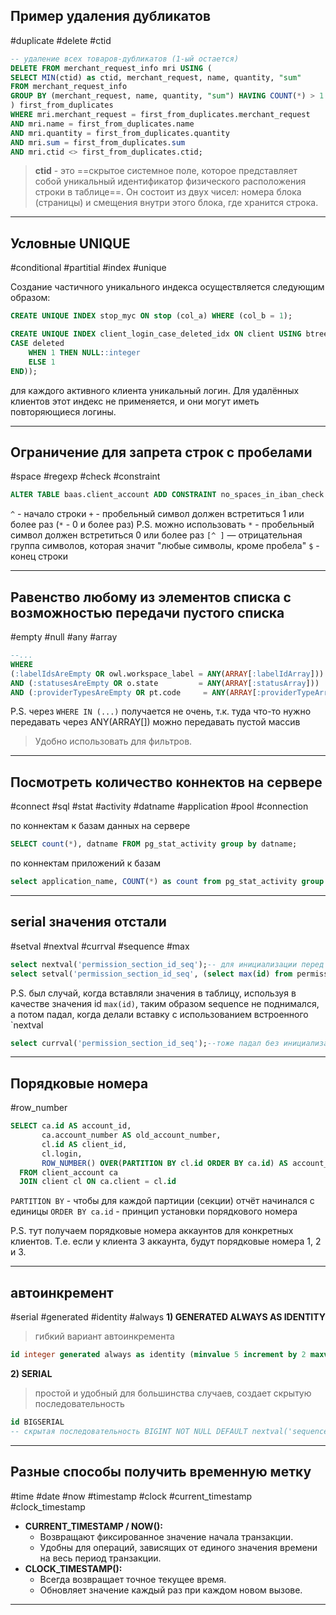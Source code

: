 ## Пример удаления дубликатов
#duplicate #delete #ctid 
```sql
-- удаление всех товаров-дубликатов (1-ый остается)
DELETE FROM merchant_request_info mri USING (
SELECT MIN(ctid) as ctid, merchant_request, name, quantity, "sum"
FROM merchant_request_info
GROUP BY (merchant_request, name, quantity, "sum") HAVING COUNT(*) > 1
) first_from_duplicates
WHERE mri.merchant_request = first_from_duplicates.merchant_request
AND mri.name = first_from_duplicates.name
AND mri.quantity = first_from_duplicates.quantity
AND mri.sum = first_from_duplicates.sum
AND mri.ctid <> first_from_duplicates.ctid;
```
> **ctid** - это ==скрытое системное поле, которое представляет собой уникальный идентификатор физического расположения строки в таблице==. Он состоит из двух чисел: номера блока (страницы) и смещения внутри этого блока, где хранится строка.

---
## Условные UNIQUE
#conditional #partitial #index #unique

Создание частичного уникального индекса осуществляется следующим образом:

```sql
CREATE UNIQUE INDEX stop_myc ON stop (col_a) WHERE (col_b = 1);
```

```sql
CREATE UNIQUE INDEX client_login_case_deleted_idx ON client USING btree (login, (  
CASE deleted  
    WHEN 1 THEN NULL::integer  
    ELSE 1  
END));
```
для каждого активного клиента уникальный логин. Для удалённых клиентов этот индекс не применяется, и они могут иметь повторяющиеся логины.

---

## Ограничение для запрета строк с пробелами
#space #regexp #check #constraint

```sql
ALTER TABLE baas.client_account ADD CONSTRAINT no_spaces_in_iban_check CHECK (iban ~* '^[^ ]+$');
```
`^` - начало строки
`+` - пробельный символ должен встретиться 1 или более раз (`*` - 0 и более раз)
P.S. можно использовать `*` - пробельный символ должен встретиться 0 или более раз
`[^ ]` — отрицательная группа символов, которая значит "любые символы, кроме пробела"
`$` - конец строки

---

## Равенство любому из элементов списка с возможностью передачи пустого списка
#empty #null #any #array
```sql
--...
WHERE 
(:labelIdsAreEmpty OR owl.workspace_label = ANY(ARRAY[:labelIdArray]))  
AND (:statusesAreEmpty OR o.state         = ANY(ARRAY[:statusArray]))  
AND (:providerTypesAreEmpty OR pt.code     = ANY(ARRAY[:providerTypeArray]) )
```

P.S. через `WHERE IN (...)` получается не очень, т.к. туда что-то нужно передавать
через ANY(ARRAY[]) можно передавать пустой массив
> Удобно использовать для фильтров.

---

## Посмотреть количество коннектов на сервере
#connect #sql #stat #activity #datname #application #pool #connection

по коннектам к базам данных на сервере
```sql
SELECT count(*), datname FROM pg_stat_activity group by datname;
```

по коннектам приложений к базам
```sql
select application_name, COUNT(*) as count from pg_stat_activity group by application_name
```


---
## serial значения отстали
#setval #nextval #currval #sequence #max
```sql
select nextval('permission_section_id_seq');-- для инициализации перед вызовом setval. Значение все равно затрет setval, так что эта команда не влияет на значение
select setval('permission_section_id_seq', (select max(id) from permission_section));
```

P.S. был случай, когда вставляли значения в таблицу, используя в качестве значения id `max(id)`, таким образом sequence не поднимался, а потом падал, когда делали вставку с использованием встроенного `nextval

```sql
select currval('permission_section_id_seq');--тоже падал без инициализации
```

---
## Порядковые номера
#row_number 
```sql
SELECT ca.id AS account_id,  
       ca.account_number AS old_account_number,  
       cl.id AS client_id,  
       cl.login,  
       ROW_NUMBER() OVER(PARTITION BY cl.id ORDER BY ca.id) AS account_sequence_number  
  FROM client_account ca  
  JOIN client cl ON ca.client = cl.id
```

`PARTITION BY` - чтобы для каждой партиции (секции) отчёт начинался с единицы
`ORDER BY ca.id` - принцип установки порядкового номера

P.S. тут получаем порядковые номера аккаунтов для конкретных клиентов. Т.е. если у клиента 3 аккаунта, будут порядковые номера 1, 2 и 3.

---
## автоинкремент
#serial #generated #identity #always
**1) GENERATED ALWAYS AS IDENTITY**
> гибкий вариант автоинкремента
```sql
id integer generated always as identity (minvalue 5 increment by 2 maxvalue 1000 cache 10000000 cycle)
```

**2) SERIAL**
> простой и удобный для большинства случаев, создает скрытую последовательность 
```sql
id BIGSERIAL
-- скрытая последовательность BIGINT NOT NULL DEFAULT nextval('sequence_name')
```

---

## Разные способы получить временную метку
#time #date #now #timestamp #clock #current_timestamp #clock_timestamp
- **CURRENT_TIMESTAMP / NOW():**
    - Возвращают фиксированное значение начала транзакции.
    - Удобны для операций, зависящих от единого значения времени на весь период транзакции.
- **CLOCK_TIMESTAMP():**
    - Всегда возвращает точное текущее время.
    - Обновляет значение каждый раз при каждом новом вызове.

---

